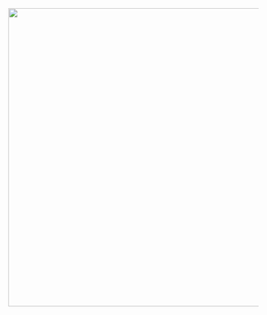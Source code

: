 <img src='https://i.pinimg.com/originals/ef/26/7a/ef267a376fa94a004e27fccecacf2bea.gif' width="800" height="600">
